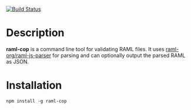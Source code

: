 [![Build Status](https://travis-ci.org/thebinarypenguin/raml-cop.svg?branch=master)](https://travis-ci.org/thebinarypenguin/raml-cop)

# Description

**raml-cop** is a command line tool for validating RAML files. It uses
[raml-org/raml-js-parser](https://github.com/raml-org/raml-js-parser) for
parsing and can optionally output the parsed RAML as JSON.

# Installation

`npm install -g raml-cop`

